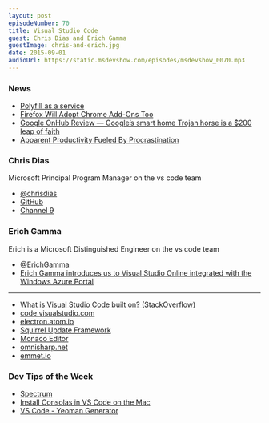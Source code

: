 ```yaml
---
layout: post
episodeNumber: 70
title: Visual Studio Code
guest: Chris Dias and Erich Gamma
guestImage: chris-and-erich.jpg
date: 2015-09-01
audioUrl: https://static.msdevshow.com/episodes/msdevshow_0070.mp3
---
```


### News

 - [Polyfill as a service](http://polyfills.io/)
 - [Firefox Will Adopt Chrome Add-Ons Too](https://www.thurrott.com/cloud/5473/firefox-will-adopt-chrome-add-ons-too)
 - [Google OnHub Review — Google’s smart home Trojan horse is a $200 leap of faith](http://arstechnica.com/gadgets/2015/08/google-onhub-review-googles-smart-home-trojan-horse-is-a-200-leap-of-faith/)
 - [Apparent Productivity Fueled By Procrastination](http://wynia.org/Blog/2015/07/apparent-productivity-fueled-by-procrastination)

### Chris Dias

Microsoft Principal Program Manager on the vs code team

 - [@chrisdias](https://twitter.com/chrisdias)
 - [GitHub](https://github.com/chrisdias)
 - [Channel 9](https://channel9.msdn.com/Events/Speakers/Chris-Dias)

### Erich Gamma
Erich is a Microsoft Distinguished Engineer on the vs code team

 - [@ErichGamma](https://twitter.com/ErichGamma)
 - [Erich Gamma introduces us to Visual Studio Online integrated with the Windows Azure Portal](http://azure.microsoft.com/en-us/documentation/videos/erich-gamma-visual-studio-online-azure-part2/)

------------------------------------

 - [What is Visual Studio Code built on? (StackOverflow)](https://stackoverflow.com/questions/29966093/what-is-the-visual-studio-code-editor-built-on)
 - [code.visualstudio.com](https://code.visualstudio.com/)
 - [electron.atom.io](http://electron.atom.io/)
 - [Squirrel Update Framework](https://github.com/Squirrel/Squirrel.Windows)
 - [Monaco Editor](http://blogs.msdn.com/b/monaco/)
 - [omnisharp.net](http://www.omnisharp.net/)
 - [emmet.io](http://emmet.io/)

### Dev Tips of the Week

 - [Spectrum](https://github.com/nigel-sampson/spectrum)
 - [Install Consolas in VS Code on the Mac](http://blog.ikato.com/post/15675823000/how-to-install-consolas-font-on-mac-os-x)
 - [VS Code - Yeoman Generator](https://www.npmjs.com/package/generator-aspnet)